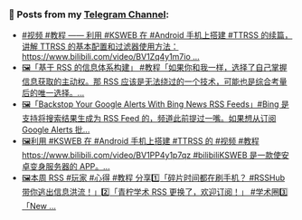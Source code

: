 ### 📰 Posts from my [Telegram Channel](https://t.me/s/aboutrss):
<!-- BLOG-POST-LIST:START -->
- [#视频 #教程 —— 利用 #KSWEB 在 #Android 手机上搭建 #TTRSS 的续篇，讲解 TTRSS 的基本配置和过滤器使用方法：https://www.bilibili.com/video/BV1Zq4y1m7io ...](https://t.me/aboutrss/1096)
- [🖼「基于 RSS 的信息体系构建」 #教程「如果你和我一样，选择了自己掌握信息获取的主动权。那 RSS 应该是无法绕过的一个技术，可能也是综合考量后的唯一选择。...](https://t.me/aboutrss/1095)
- [🖼「Backstop Your Google Alerts With Bing News RSS Feeds」#Bing 是支持将搜索结果生成为 RSS Feed 的，频道此前提过一嘴。如果想从订阅 Google Alerts 批...](https://t.me/aboutrss/1094)
- [🖼利用 #KSWEB 在 #Android 手机上搭建 #TTRSS 的 #视频 #教程https://www.bilibili.com/video/BV1PP4y1p7qz #bilibiliKSWEB 是一款使安卓变身服务器的 APP。...](https://t.me/aboutrss/1093)
- [🖼本周 RSS #玩家 #心得 #教程 分享1️⃣「碎片时间都在刷手机？ #RSSHub 带你逃出信息洪流！」2️⃣「青柠学术 RSS 更换了，欢迎订阅！」 #学术圈3️⃣「New ...](https://t.me/aboutrss/1092)
<!-- BLOG-POST-LIST:END -->

<!--
**AboutRSS/AboutRSS** is a ✨ _special_ ✨ repository because its `README.md` (this file) appears on your GitHub profile.

Here are some ideas to get you started:

- 🔭 I’m currently working on ...
- 🌱 I’m currently learning ...
- 👯 I’m looking to collaborate on ...
- 🤔 I’m looking for help with ...
- 💬 Ask me about ...
- 📫 How to reach me: ...
- 😄 Pronouns: ...
- ⚡ Fun fact: ...
-->

